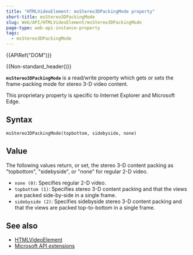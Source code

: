 ```yaml
---
title: "HTMLVideoElement: msStereo3DPackingMode property"
short-title: msStereo3DPackingMode
slug: Web/API/HTMLVideoElement/msStereo3DPackingMode
page-type: web-api-instance-property
tags:
  - msStereo3DPackingMode
---
```


{{APIRef("DOM")}}

{{Non-standard_header()}}

**`msStereo3DPackingMode`** is a read/write property which gets
or sets the frame-packing mode for stereo 3-D video content.

This proprietary property is specific to Internet Explorer and Microsoft Edge.

## Syntax

```js-nolint
msStereo3DPackingMode(topbottom, sidebyside, none)
```

## Value

The following values return, or set, the stereo 3-D content packing as "topbottom",
"sidebyside", or "none" for regular 2-D video.

- `none (0)`: Specifies regular 2-D video.
- `topbottom (1)`: Specifies stereo 3-D content packing and that the views
  are packed side-by-side in a single frame.
- `sidebyside (2)`: Specifies sidebyside stereo 3-D content packing and
  that the views are packed top-to-bottom in a single frame.

## See also

- [HTMLVideoElement](/en-US/docs/Web/API/HTMLVideoElement)
- [Microsoft API extensions](/en-US/docs/Web/API/Microsoft_Extensions)
